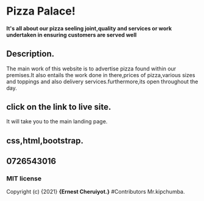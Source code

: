 # Pizza Palace!
#### It's all about our pizza seeling joint,quality and services or work undertaken in ensuring customers are served well
## Description.
The main work of this website is to advertise pizza found within our premises.It also entails the work done in there,prices of pizza,various sizes and toppings and also delivery services.furthermore,its open throughout the day.
## click on the link to live site.
It will take you to the main landing page.
## css,html,bootstrap.
## 0726543016
### MIT license
Copyright (c) {2021} **{Ernest Cheruiyot.}**
#Contributors
Mr.kipchumba.

